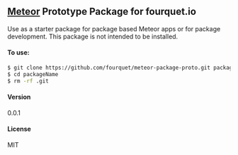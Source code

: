 [Meteor](https://www.meteor.com) Prototype Package for fourquet.io
--
Use as a starter package for package based Meteor apps or for package development. This package is not intended to be installed.

#### To use:
```bash
$ git clone https://github.com/fourquet/meteor-package-proto.git packageName
$ cd packageName
$ rm -rf .git
```

#### Version
0.0.1

#### License
MIT
